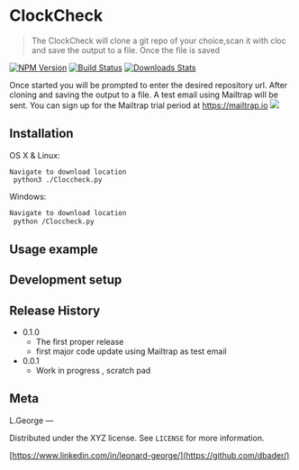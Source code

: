 
# ClockCheck

> The ClockCheck will clone a git repo of your choice,scan it with cloc and save the output to a file.
Once the file is saved

[![NPM Version][npm-image]][npm-url]
[![Build Status][travis-image]][travis-url]
[![Downloads Stats][npm-downloads]][npm-url]

Once started you will be prompted to enter the desired repository url. After cloning and saving the output to a file. A test email using Mailtrap will be sent.
You can sign up for the Mailtrap trial period at https://mailtrap.io
![](header.png)

## Installation

OS X & Linux:

```
Navigate to download location
 python3 ./Cloccheck.py
```

Windows:

```sh
Navigate to download location
 python /Cloccheck.py
```

## Usage example

## Development setup

## Release History

* 0.1.0
  * The first proper release
  * first major code update using Mailtrap as test email 
* 0.0.1
  * Work in progress , scratch pad

## Meta

L.George –– 

Distributed under the XYZ license. See ``LICENSE`` for more information.

[https://www.linkedin.com/in/leonard-george/](https://github.com/dbader/)



<!-- Markdown link & img dfn's -->
[npm-image]: https://img.shields.io/npm/v/datadog-metrics.svg?style=flat-square
[npm-url]: https://npmjs.org/package/datadog-metrics
[npm-downloads]: https://img.shields.io/npm/dm/datadog-metrics.svg?style=flat-square
[travis-image]: https://img.shields.io/travis/dbader/node-datadog-metrics/master.svg?style=flat-square
[travis-url]: https://travis-ci.org/dbader/node-datadog-metrics
[wiki]: https://github.com/yourname/yourproject/wiki
